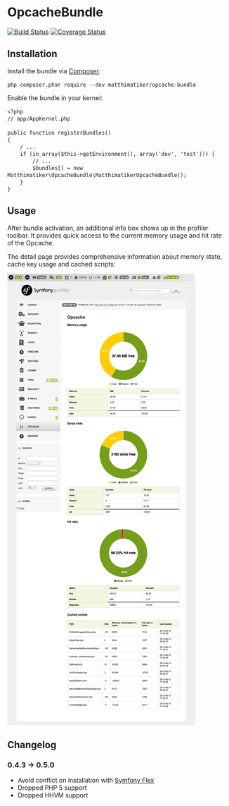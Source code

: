# OpcacheBundle #

[![Build Status](https://travis-ci.org/Matthimatiker/OpcacheBundle.svg?branch=master)](https://travis-ci.org/Matthimatiker/OpcacheBundle)
[![Coverage Status](https://coveralls.io/repos/Matthimatiker/OpcacheBundle/badge.svg?branch=master&service=github)](https://coveralls.io/github/Matthimatiker/OpcacheBundle?branch=master)


## Installation ##

Install the bundle via [Composer](https://getcomposer.org):

    php composer.phar require --dev matthimatiker/opcache-bundle

Enable the bundle in your kernel:

    <?php
    // app/AppKernel.php

    public function registerBundles()
    {
        / ...
        if (in_array($this->getEnvironment(), array('dev', 'test'))) {
            // ...
            $bundles[] = new Matthimatiker\OpcacheBundle\MatthimatikerOpcacheBundle();
        }
    }


## Usage ##

After bundle activation, an additional info box shows up in the profiler toolbar.
It provides quick access to the current memory usage and hit rate of the Opcache.

The detail page provides comprehensive information about memory state, cache key usage and cached scripts:

![Profiler page example](Resources/docs/profiler-opcache-example.png)


## Changelog ##

### 0.4.3 -> 0.5.0 ###

- Avoid conflict on installation with [Symfony Flex](http://fabien.potencier.org/symfony4-demo.html)
- Dropped PHP 5 support
- Dropped HHVM support
